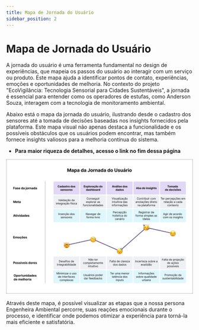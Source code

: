 ```yaml
---
title: Mapa de Jornada do Usuário
sidebar_position: 2
---
```


# Mapa de Jornada do Usuário

A jornada do usuário é uma ferramenta fundamental no design de experiências, que mapeia os passos do usuário ao interagir com um serviço ou produto. Este mapa ajuda a identificar pontos de contato, experiências, emoções e oportunidades de melhoria. No contexto do projeto "EcoVigilância: Tecnologia Sensorial para Cidades Sustentáveis", a jornada é essencial para entender como os operadores de estufas, como Anderson Souza, interagem com a tecnologia de monitoramento ambiental.

Abaixo está o mapa da jornada do usuário, ilustrando desde o cadastro dos sensores até a tomada de decisões baseadas nos insights fornecidos pela plataforma. Este mapa visual não apenas destaca a funcionalidade e os possíveis obstáculos que os usuários podem encontrar, mas também fornece insights valiosos para a melhoria contínua do sistema.


* **Para maior riqueza de detalhes, acesso o link no fim dessa página**

![img alt](img\UserJourney.png)

Através deste mapa, é possível visualizar as etapas que a nossa persona Engenheira Ambiental percorre, suas reações emocionais durante o processo, e identificar onde podemos otimizar a experiência para torná-la mais eficiente e satisfatória.
